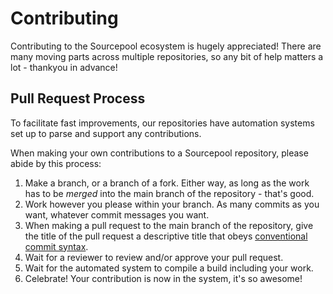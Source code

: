 # Contributing

Contributing to the Sourcepool ecosystem is hugely appreciated! There are many moving parts across multiple repositories, so any bit of help matters a lot - thankyou in advance!

## Pull Request Process

To facilitate fast improvements, our repositories have automation systems set up to parse and support any contributions.

When making your own contributions to a Sourcepool repository, please abide by this process: 

1. Make a branch, or a branch of a fork. Either way, as long as the work has to be _merged_ into the main branch of the repository - that's good.
2. Work however you please within your branch. As many commits as you want, whatever commit messages you want.
3. When making a pull request to the main branch of the repository, give the title of the pull request a descriptive title that obeys [conventional commit syntax](https://www.conventionalcommits.org/en/v1.0.0/).
4. Wait for a reviewer to review and/or approve your pull request.
5. Wait for the automated system to compile a build including your work.
6. Celebrate! Your contribution is now in the system, it's so awesome!
